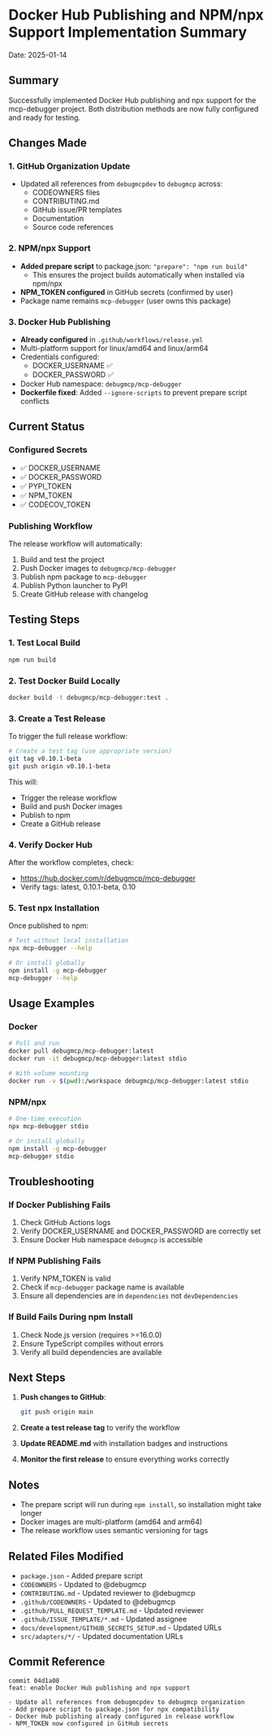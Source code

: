 # Docker Hub Publishing and NPM/npx Support Implementation Summary

Date: 2025-01-14

## Summary

Successfully implemented Docker Hub publishing and npx support for the mcp-debugger project. Both distribution methods are now fully configured and ready for testing.

## Changes Made

### 1. GitHub Organization Update
- Updated all references from `debugmcpdev` to `debugmcp` across:
  - CODEOWNERS files
  - CONTRIBUTING.md
  - GitHub issue/PR templates
  - Documentation
  - Source code references

### 2. NPM/npx Support
- **Added prepare script** to package.json: `"prepare": "npm run build"`
  - This ensures the project builds automatically when installed via npm/npx
- **NPM_TOKEN configured** in GitHub secrets (confirmed by user)
- Package name remains `mcp-debugger` (user owns this package)

### 3. Docker Hub Publishing
- **Already configured** in `.github/workflows/release.yml`
- Multi-platform support for linux/amd64 and linux/arm64
- Credentials configured:
  - DOCKER_USERNAME ✅
  - DOCKER_PASSWORD ✅
- Docker Hub namespace: `debugmcp/mcp-debugger`
- **Dockerfile fixed**: Added `--ignore-scripts` to prevent prepare script conflicts

## Current Status

### Configured Secrets
- ✅ DOCKER_USERNAME
- ✅ DOCKER_PASSWORD
- ✅ PYPI_TOKEN
- ✅ NPM_TOKEN
- ✅ CODECOV_TOKEN

### Publishing Workflow
The release workflow will automatically:
1. Build and test the project
2. Push Docker images to `debugmcp/mcp-debugger`
3. Publish npm package to `mcp-debugger`
4. Publish Python launcher to PyPI
5. Create GitHub release with changelog

## Testing Steps

### 1. Test Local Build
```bash
npm run build
```

### 2. Test Docker Build Locally
```bash
docker build -t debugmcp/mcp-debugger:test .
```

### 3. Create a Test Release
To trigger the full release workflow:

```bash
# Create a test tag (use appropriate version)
git tag v0.10.1-beta
git push origin v0.10.1-beta
```

This will:
- Trigger the release workflow
- Build and push Docker images
- Publish to npm
- Create a GitHub release

### 4. Verify Docker Hub
After the workflow completes, check:
- https://hub.docker.com/r/debugmcp/mcp-debugger
- Verify tags: latest, 0.10.1-beta, 0.10

### 5. Test npx Installation
Once published to npm:
```bash
# Test without local installation
npx mcp-debugger --help

# Or install globally
npm install -g mcp-debugger
mcp-debugger --help
```

## Usage Examples

### Docker
```bash
# Pull and run
docker pull debugmcp/mcp-debugger:latest
docker run -it debugmcp/mcp-debugger:latest stdio

# With volume mounting
docker run -v $(pwd):/workspace debugmcp/mcp-debugger:latest stdio
```

### NPM/npx
```bash
# One-time execution
npx mcp-debugger stdio

# Or install globally
npm install -g mcp-debugger
mcp-debugger stdio
```

## Troubleshooting

### If Docker Publishing Fails
1. Check GitHub Actions logs
2. Verify DOCKER_USERNAME and DOCKER_PASSWORD are correctly set
3. Ensure Docker Hub namespace `debugmcp` is accessible

### If NPM Publishing Fails
1. Verify NPM_TOKEN is valid
2. Check if `mcp-debugger` package name is available
3. Ensure all dependencies are in `dependencies` not `devDependencies`

### If Build Fails During npm Install
1. Check Node.js version (requires >=16.0.0)
2. Ensure TypeScript compiles without errors
3. Verify all build dependencies are available

## Next Steps

1. **Push changes to GitHub**:
   ```bash
   git push origin main
   ```

2. **Create a test release tag** to verify the workflow

3. **Update README.md** with installation badges and instructions

4. **Monitor the first release** to ensure everything works correctly

## Notes

- The prepare script will run during `npm install`, so installation might take longer
- Docker images are multi-platform (amd64 and arm64)
- The release workflow uses semantic versioning for tags

## Related Files Modified

- `package.json` - Added prepare script
- `CODEOWNERS` - Updated to @debugmcp
- `CONTRIBUTING.md` - Updated reviewer to @debugmcp
- `.github/CODEOWNERS` - Updated to @debugmcp
- `.github/PULL_REQUEST_TEMPLATE.md` - Updated reviewer
- `.github/ISSUE_TEMPLATE/*.md` - Updated assignee
- `docs/development/GITHUB_SECRETS_SETUP.md` - Updated URLs
- `src/adapters/*/` - Updated documentation URLs

## Commit Reference

```
commit 04d1a08
feat: enable Docker Hub publishing and npx support

- Update all references from debugmcpdev to debugmcp organization
- Add prepare script to package.json for npx compatibility  
- Docker Hub publishing already configured in release workflow
- NPM_TOKEN now configured in GitHub secrets
